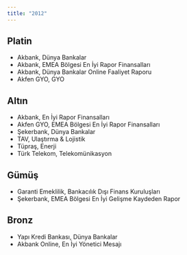 ```yaml
---
title: "2012"
---
```


## Platin

-   Akbank, Dünya Bankalar
-   Akbank, EMEA Bölgesi En İyi Rapor Finansalları
-   Akbank, Dünya Bankalar Online Faaliyet Raporu
-   Akfen GYO, GYO

## Altın

-   Akbank, En İyi Rapor Finansalları
-   Akfen GYO, EMEA Bölgesi En İyi Rapor Finansalları
-   Şekerbank, Dünya Bankalar
-   TAV, Ulaştırma & Lojistik
-   Tüpraş, Enerji
-   Türk Telekom, Telekomünikasyon

## Gümüş

-   Garanti Emeklilik, Bankacılık Dışı Finans Kuruluşları
-   Şekerbank, EMEA Bölgesi En İyi Gelişme Kaydeden Rapor

## Bronz

-   Yapı Kredi Bankası, Dünya Bankalar
-   Akbank Online, En İyi Yönetici Mesajı
